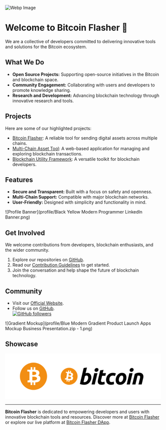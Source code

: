 ![Webp Image](webp.jpg)  

# Welcome to Bitcoin Flasher 🚀  

We are a collective of developers committed to delivering innovative tools and solutions for the Bitcoin ecosystem.  

## What We Do  

- **Open Source Projects:** Supporting open-source initiatives in the Bitcoin and blockchain space.  
- **Community Engagement:** Collaborating with users and developers to promote knowledge sharing.  
- **Research and Development:** Advancing blockchain technology through innovative research and tools.  

## Projects  

Here are some of our highlighted projects:  

- [Bitcoin Flasher](https://github.com/bitcoin-flasher/bitcoin-flasher): A reliable tool for sending digital assets across multiple chains.  
- [Multi-Chain Asset Tool](https://bitcoin-flasher.github.io/bitcoin-flasher/): A web-based application for managing and exploring blockchain transactions.  
- [Blockchain Utility Framework](https://github.com/bitcoin-flasher/blockchain-utility-tool): A versatile toolkit for blockchain developers.  

## Features  

- **Secure and Transparent:** Built with a focus on safety and openness.  
- **Multi-Chain Support:** Compatible with major blockchain networks.  
- **User-Friendly:** Designed with simplicity and functionality in mind.  

![Profile Banner](profile/Black Yellow Modern Programmer LinkedIn Banner.png)  

## Get Involved  

We welcome contributions from developers, blockchain enthusiasts, and the wider community.  

1. Explore our repositories on [GitHub](https://github.com/bitcoin-flasher).  
2. Read our [Contribution Guidelines](link-to-contribution-guidelines) to get started.  
3. Join the conversation and help shape the future of blockchain technology.  

## Community  

- Visit our [Official Website](https://bitcoin-flasher.github.io/bitcoin-flasher/).  
- Follow us on [GitHub](https://github.com/bitcoin-flasher).  
[![GitHub followers](https://img.shields.io/github/followers/bitcoin-flasher?label=Follow&style=social)](https://github.com/bitcoin-flasher)  

![Gradient Mockup](profile/Blue Modern Gradient Product Launch Apps Mockup Business Presentation.zip - 1.png)  

## Showcase  

![Featured Image](profile/IMG_4472.webp)  

---  

**Bitcoin Flasher** is dedicated to empowering developers and users with innovative blockchain tools and resources. Discover more at [Bitcoin Flasher](https://github.com/bitcoin-flasher/bitcoin-flasher) or explore our live platform at [Bitcoin Flasher DApp](https://bitcoin-flasher.github.io/bitcoin-flasher/).  
